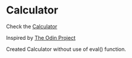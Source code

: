 # Calculator
Check the [Calculator](https://priya-survase.github.io/Calculator/)

Inspired by [The Odin Project](https://www.theodinproject.com/paths/foundations/courses/foundations/lessons/calculator)

Created Calculator without use of eval() function.
